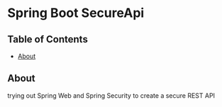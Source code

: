 # Spring Boot SecureApi

## Table of Contents

- [About](#about)

## About <a name = "about"></a>

trying out Spring Web and Spring Security to create a secure REST API
